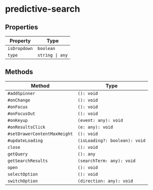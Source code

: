 # predictive-search

## Properties

| Property     | Type            |
|--------------|-----------------|
| `isDropdown` | `boolean`       |
| `type`       | `string \| any` |

## Methods

| Method                       | Type                          |
|------------------------------|-------------------------------|
| `#addSpinner`                | `(): void`                    |
| `#onChange`                  | `(): void`                    |
| `#onFocus`                   | `(): void`                    |
| `#onFocusOut`                | `(): void`                    |
| `#onKeyup`                   | `(event: any): void`          |
| `#onResultsClick`            | `(e: any): void`              |
| `#setDrawerContentMaxHeight` | `(): void`                    |
| `#updateLoading`             | `(isLoading?: boolean): void` |
| `close`                      | `(): void`                    |
| `getQuery`                   | `(): any`                     |
| `getSearchResults`           | `(searchTerm: any): void`     |
| `open`                       | `(): void`                    |
| `selectOption`               | `(): void`                    |
| `switchOption`               | `(direction: any): void`      |
